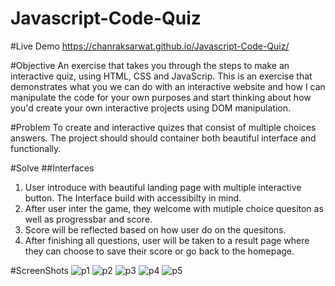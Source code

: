 # Javascript-Code-Quiz

#Live Demo
https://chanraksarwat.github.io/Javascript-Code-Quiz/

#Objective
An exercise that takes you through the steps to make an interactive quiz, using HTML, CSS and JavaScrip.
This is an exercise that demonstrates what you we can do with an interactive website and 
how I can manipulate the code for your own purposes and start thinking about how you'd create 
your own interactive projects using DOM manipulation.

#Problem
To create and interactive quizes that consist of multiple choices answers. The project should should container
both beautiful interface and functionally.

#Solve
##Interfaces
  1. User introduce with beautiful landing page with multiple interactive button. The Interface build with accessibilty
  in mind.
  2. After user inter the game, they welcome with mutiple choice quesiton as well as progressbar and score.
  3. Score will be reflected based on how user do on the quesitons.
  4. After finishing all questions, user will be taken to a result page where they can choose to save their score
  or go back to the homepage.

#ScreenShots
![p1](https://user-images.githubusercontent.com/41966084/110424953-38ee6100-8069-11eb-8c86-ff59b118f9b6.PNG)
![p2](https://user-images.githubusercontent.com/41966084/110424955-3986f780-8069-11eb-8201-75a4ecb059de.PNG)
![p3](https://user-images.githubusercontent.com/41966084/110424956-3986f780-8069-11eb-9abd-3ffb89403285.PNG)
![p4](https://user-images.githubusercontent.com/41966084/110424957-3986f780-8069-11eb-8b49-967ebc4cbb06.PNG)
![p5](https://user-images.githubusercontent.com/41966084/110424958-3a1f8e00-8069-11eb-8e83-af8ea6ca7d49.PNG)
